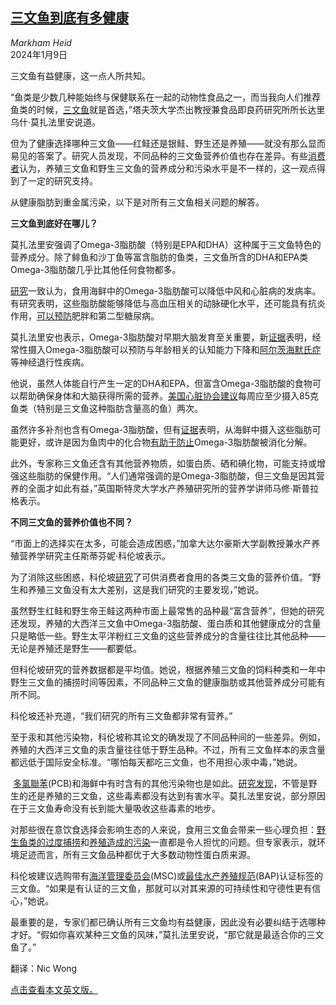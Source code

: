 <!--1704791222000-->
[三文鱼到底有多健康](https://cn.nytimes.com/health/20240109/salmon-health-benefits/)
------

<address>Markham Heid</address><time pudate="2024-01-09 04:34:07" datetime="2024-01-09 04:34:07">2024年1月9日</time><section><p>三文鱼有益健康，这一点人所共知。</p><p>“鱼类是少数几种能始终与保健联系在一起的动物性食品之一，而当我向人们推荐鱼类的时候，<a href="https://cooking.nytimes.com/topics/our-best-salmon-recipes">三文鱼</a>就是首选，”塔夫茨大学杰出教授兼食品即良药研究所所长达里乌什·莫扎法里安说道。</p><p>但为了健康选择哪种三文鱼——红鲑还是银鲑、野生还是养殖——就没有那么显而易见的答案了。研究人员发现，不同品种的三文鱼营养价值也存在差异。有些<a rel="noopener noreferrer" target="_blank" href="https://link.springer.com/article/10.1007/s10499-022-00972-x">消费者</a>认为，养殖三文鱼和野生三文鱼的营养成分和污染水平是不一样的，这一观点得到了一定的研究支持。</p><p>从健康脂肪到重金属污染，以下是对所有三文鱼相关问题的解答。</p><p><b>三文鱼到底好在哪儿？</b></p><p>莫扎法里安强调了Omega-3脂肪酸（特别是EPA和DHA）这种属于三文鱼特色的营养成分。除了鲱鱼和沙丁鱼等富含脂肪的鱼类，三文鱼所含的DHA和EPA类Omega-3脂肪酸几乎比其他任何食物都多。</p><p><a rel="noopener noreferrer" target="_blank" href="https://www.ncbi.nlm.nih.gov/pmc/articles/PMC6903778/" title="Link: https://www.ncbi.nlm.nih.gov/pmc/articles/PMC6903778/">研究</a>一致认为，食用海鲜中的Omega-3脂肪酸可以降低中风和心脏病的发病率。有研究表明，这些脂肪酸能够降低与高血压相关的动脉硬化水平，还可能具有抗炎作用，<a rel="noopener noreferrer" target="_blank" href="https://www.tandfonline.com/doi/abs/10.1080/10408398.2015.1126549">可以预防</a>肥胖和第二型糖尿病。</p><p>莫扎法里安也表示，Omega-3脂肪酸对早期大脑发育至关重要，新<a rel="noopener noreferrer" target="_blank" href="https://www.mdpi.com/2076-3425/13/9/1278">证据</a>表明，经常性摄入Omega-3脂肪酸可以预防与年龄相关的认知能力下降和<a rel="noopener noreferrer" target="_blank" href="https://link.springer.com/article/10.1007/s00394-021-02655-4">阿尔茨海默氏症</a>等神经退行性疾病。</p><p>他说，虽然人体能自行产生一定的DHA和EPA，但富含Omega-3脂肪酸的食物可以帮助确保身体和大脑获得所需的营养。<a rel="noopener noreferrer" target="_blank" href="https://www.heart.org/en/healthy-living/healthy-eating/eat-smart/fats/fish-and-omega-3-fatty-acids" title="Link: https://www.heart.org/en/healthy-living/healthy-eating/eat-smart/fats/fish-and-omega-3-fatty-acids">美国心脏协会建议</a>每周应至少摄入85克鱼类（特别是三文鱼这种脂肪含量高的鱼）两次。</p><p>虽然许多补剂也含有Omega-3脂肪酸，但有<a rel="noopener noreferrer" target="_blank" href="https://www.mdpi.com/1422-0067/16/9/22636">证据</a>表明，从海鲜中摄入这些脂肪可能更好，或许是因为鱼肉中的化合物<a rel="noopener noreferrer" target="_blank" href="https://pubs.acs.org/doi/full/10.1021/jf9023849?casa_token=Y0-HnFGUJ6IAAAAA%3AoBQV7SZCXUh8Ir0nwIyLlULrn1yvcyG3H4SDJqpjOPqMwzAkdjbkPTRlkHInBieWUl7JnDJps2A7K6g9HQ">有助于防止</a>Omega-3脂肪酸被消化分解。</p><p>此外，专家称三文鱼还含有其他营养物质，如蛋白质、硒和碘化物，可能支持或增强这些脂肪的保健作用。“人们通常强调的是Omega-3脂肪酸，但三文鱼是因其营养的全面才如此有益，”英国斯特灵大学水产养殖研究所的营养学讲师马修·斯普拉格表示。</p><p><b>不同三文鱼的营养价值也不同？</b></p><p>“市面上的选择实在太多，可能会造成困惑，”加拿大达尔豪斯大学副教授兼水产养殖营养学研究主任斯蒂芬妮·科伦坡表示。</p><p>为了消除这些困惑，科伦坡<a rel="noopener noreferrer" target="_blank" href="https://www.hindawi.com/journals/are/2023/5542117/">研究</a>了可供消费者食用的各类三文鱼的营养价值。“野生和养殖三文鱼没有太大差别，这是我们研究的主要发现，”她说。</p><p>虽然野生红鲑和野生帝王鲑这两种市面上最常售的品种最“富含营养”，但她的研究还发现，养殖的大西洋三文鱼中Omega-3脂肪酸、蛋白质和其他健康成分的含量只是略低一些。野生太平洋粉红三文鱼的这些营养成分的含量往往比其他品种——无论是养殖还是野生——都要低。</p><p>但科伦坡研究的营养数据都是平均值。她说，根据养殖三文鱼的饲料种类和一年中野生三文鱼的捕捞时间等因素，不同品种三文鱼的健康脂肪或其他营养成分可能有所不同。</p><p>科伦坡还补充道，“我们研究的所有三文鱼都非常有营养。”</p><p>至于汞和其他污染物，科伦坡称其论文的确发现了不同品种间的一些差异。例如，养殖的大西洋三文鱼的汞含量往往低于野生品种。不过，所有三文鱼样本的汞含量都远低于国际安全标准。“哪怕每天都吃三文鱼，也不用担心汞中毒，”她说。</p><p> <a rel="noopener noreferrer" target="_blank" href="https://www.epa.gov/pcbs/learn-about-polychlorinated-biphenyls" title="Link: https://www.epa.gov/pcbs/learn-about-polychlorinated-biphenyls">多氯聯苯</a>(PCB)和海鲜中有时含有的其他污染物也是如此。<a rel="noopener noreferrer" target="_blank" href="https://www.hindawi.com/journals/jfq/2022/9318889/" title="Link: https://www.hindawi.com/journals/jfq/2022/9318889/">研究</a><a rel="noopener noreferrer" target="_blank" href="https://www.ncbi.nlm.nih.gov/pmc/articles/PMC7766777/" title="Link: https://www.ncbi.nlm.nih.gov/pmc/articles/PMC7766777/">发现</a>，不管是野生的还是养殖的三文鱼，这些毒素都没有达到有害水平。莫扎法里安说，部分原因在于三文鱼寿命没有长到能大量吸收这些毒素的地步。</p><p>对那些很在意饮食选择会影响生态的人来说，食用三文鱼会带来一些心理负担：<a rel="noopener noreferrer" target="_blank" href="https://www.sciencedirect.com/science/article/pii/S016578362100028X?casa_token=t1tvegXFdlcAAAAA:YS87LDOuqoibQAtZilMZSuVN49eIc9_oGLRdDQLoUibj5o8vNbtrt1gdfQxp690h8xwtXk2UfZE" title="Link: https://www.sciencedirect.com/science/article/pii/S016578362100028X?casa_token=t1tvegXFdlcAAAAA:YS87LDOuqoibQAtZilMZSuVN49eIc9_oGLRdDQLoUibj5o8vNbtrt1gdfQxp690h8xwtXk2UfZE">野生鱼类的过度捕捞</a>和<a href="https://www.nytimes.com/2023/10/16/dining/farm-raised-salmon-sustainability.html">养殖造成的污染</a>一直都是令人担忧的问题。但专家表示，就环境足迹而言，所有三文鱼品种都优于大多数动物性蛋白质来源。</p><p>科伦坡建议选购带有<a rel="noopener noreferrer" target="_blank" href="https://www.msc.org/">海洋管理委员会</a>(MSC)或<a rel="noopener noreferrer" target="_blank" href="https://www.nsf.org/food-beverage/food-agriculture-aquaculture-fisheries/seafood-producers-suppliers/bap">最佳水产养殖规范</a>(BAP)认证标签的三文鱼。“如果是有认证的三文鱼，那就可以对其来源的可持续性和守德性更有信心，”她说。</p><p>最重要的是，专家们都已确认所有三文鱼均有益健康，因此没有必要纠结于选哪种才好。“假如你喜欢某种三文鱼的风味，”莫扎法里安说，“那它就是最适合你的三文鱼了。”</p></section><footer><p>翻译：Nic Wong</p><p><a rel="nofollow" target="_blank" href="https://www.nytimes.com/2024/01/08/well/eat/salmon-health-benefits.html">点击查看本文英文版。</a></p></footer>
